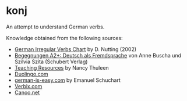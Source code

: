 # konj
An attempt to understand German verbs.

Knowledge obtained from the following sources:
- [German Irregular Verbs Chart](https://www.lsa.umich.edu/german/hmr/Grammatik/Verb_Summaries/irreg_verbs_DNutting.pdf) by D. Nutting (2002)
- [Begegnungen A2+: Deutsch als Fremdsprache](http://www.schubert-verlag.de/begegnungen_a2.php) von Anne Buscha und Szilvia Szita (Schubert Verlag)
- [Teaching Resources](http://www.nthuleen.com/) by Nancy Thuleen
- [Duolingo.com](http://www.duolingo.com)
- [german-is-easy.com](http://german-is-easy.com) by Emanuel Schuchart
- [Verbix.com](http://www.verbix.com)
- [Canoo.net](http://www.canoo.net/)
